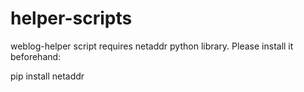 # helper-scripts

weblog-helper script requires netaddr python library. Please install it beforehand:

pip install netaddr
